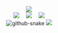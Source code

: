 <div align="center">

  <!-- dynamic typing effect 动态打字效果 -->
  <div>
    <a href="https://blog.storical.fun/">
      <img src="https://readme-typing-svg.demolab.com?font=Fira+Code&pause=1000&width=800&lines=欢迎各位乘坐星空的列车，来到这座充满故事的魔法小屋;现在，跟着微风和光芒的指引，一起去旅行吧~~&center=true&size=27" />
    </a>
  </div>

  <!-- profile logo 个人资料徽标 -->
  <div>
    <a href="https://www.storical.fun/"><img src="https://img.shields.io/badge/Website-个人主页-blue" /></a>&emsp;
    <a href="https://blog.storical.fun/"><img src="https://img.shields.io/badge/Blog-博客-8c36db" /></a>&emsp;
    <!-- wakatime -->    
    <a href="https://wakatime.com/@SinzMise"><img src="https://wakatime.com/badge/user/5d9507b6-015d-469b-9b16-0c9f2d6ed29a.svg" /></a>

  </div>

  <!-- Snake Code Contribution Map 贪吃蛇代码贡献图 -->
  <picture>
    <source media="(prefers-color-scheme: dark)" srcset="https://cdn.jsdelivr.net/gh/SinzMise/SinzMise/profile-snake-contrib/github-contribution-grid-snake-dark.svg" />
    <source media="(prefers-color-scheme: light)" srcset="https://cdn.jsdelivr.net/gh/SinzMise/SinzMise/profile-snake-contrib/github-contribution-grid-snake-light.svg" />
    <img alt="github-snake" src="https://cdn.jsdelivr.net/gh/SinzMise/SinzMise/profile-snake-contrib/github-contribution-grid-snake-dark.svg" />
  </picture>

  <picture>
    <img src="https://skillicons.dev/icons?i=windows,visualstudio,vscode,md,git,notion,mysql,nginx,cloudflare,js,css,html,jquery,discord,github,gmail,gulp,nodejs,npm,ps,php,powershell&perline=15" />
  </picture>

</div>
